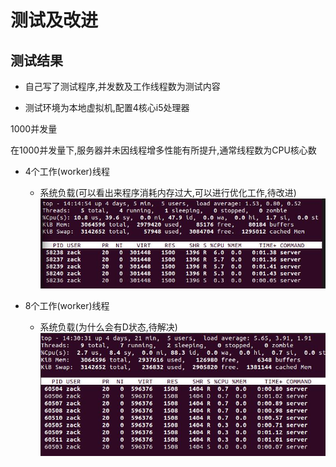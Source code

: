 # 测试及改进

## 测试结果

- 自己写了测试程序,并发数及工作线程数为测试内容

- 测试环境为本地虚拟机,配置4核心i5处理器

1000并发量

在1000并发量下,服务器并未因线程增多性能有所提升,通常线程数为CPU核心数


- 4个工作(worker)线程

    - 系统负载(可以看出来程序消耗内存过大,可以进行优化工作,待改进)
    ![info](./datum/4worker-load.jpg)

- 8个工作(worker)线程

    - 系统负载(为什么会有D状态,待解决)
    ![info](./datum/8worker-load.jpg)


